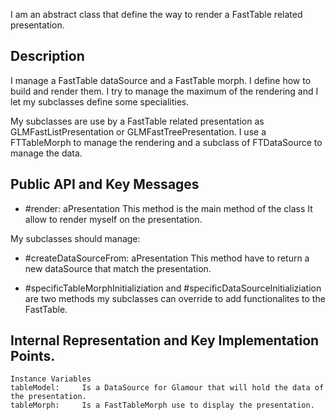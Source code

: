 I am an abstract class that define the way to render a FastTable related presentation.Description--------------------I manage a FastTable dataSource and a FastTable morph. I define how to build and render them. I try to manage the maximum of the rendering and I let my subclasses define some specialities. My subclasses are use by a FastTable related presentation as GLMFastListPresentation or GLMFastTreePresentation. I use a FTTableMorph to manage the rendering and a subclass of FTDataSource to manage the data. Public API and Key Messages--------------------- #render: aPresentation 		This method is the main method of the class It allow to render myself on the presentation.		My subclasses should manage: - #createDataSourceFrom: aPresentation 		This method have to return  a new dataSource that match the presentation.		- #specificTableMorphInitializiation and #specificDataSourceInitializiation 		are two methods  my subclasses can override to add functionalites to the FastTable.Internal Representation and Key Implementation Points.--------------------    Instance Variables	tableModel:		Is a DataSource for Glamour that will hold the data of the presentation.	tableMorph:		Is a FastTableMorph use to display the presentation.
